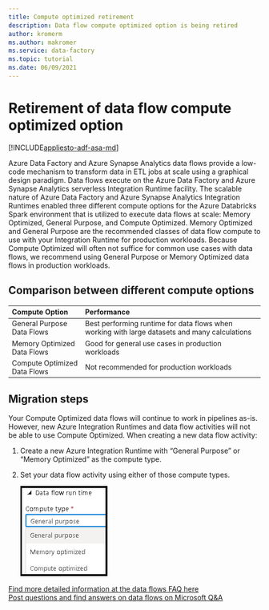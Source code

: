 ```yaml
---
title: Compute optimized retirement
description: Data flow compute optimized option is being retired
author: kromerm
ms.author: makromer
ms.service: data-factory
ms.topic: tutorial
ms.date: 06/09/2021
---
```


# Retirement of data flow compute optimized option

[!INCLUDE[appliesto-adf-asa-md](includes/appliesto-adf-asa-md.md)]

Azure Data Factory and Azure Synapse Analytics data flows provide a low-code mechanism to transform data in ETL jobs at scale using a graphical design paradigm. Data flows execute on the Azure Data Factory and Azure Synapse Analytics serverless Integration Runtime facility. The scalable nature of Azure Data Factory and Azure Synapse Analytics Integration Runtimes enabled three different compute options for the Azure Databricks Spark environment that is utilized to execute data flows at scale: Memory Optimized, General Purpose, and Compute Optimized. Memory Optimized and General Purpose are the recommended classes of data flow compute to use with your Integration Runtime for production workloads. Because Compute Optimized will often not suffice for common use cases with data flows, we recommend using General Purpose or Memory Optimized data flows in production workloads.

## Comparison between different compute options 

| Compute Option              | Performance                                                  |
| :-------------------- | :----------------------------------------------------------- |
| General Purpose Data Flows | Best performing runtime for data flows when working with large datasets and many calculations |
| Memory Optimized Data Flows | Good for general use cases in production workloads |
| Compute Optimized Data Flows | Not recommended for production workloads |

## Migration steps 

Your Compute Optimized data flows will continue to work in pipelines as-is. However, new Azure Integration Runtimes and data flow activities will not be able to use Compute Optimized. When creating a new data flow activity:

1. Create a new Azure Integration Runtime with “General Purpose” or “Memory Optimized” as the compute type.
2. Set your data flow activity using either of those compute types.

   ![Compute types](media/data-flow/compute-types.png)

[Find more detailed information at the data flows FAQ here](https://aka.ms/dataflowsqa)  
[Post questions and find answers on data flows on Microsoft Q&A](https://aka.ms/datafactoryqa)

